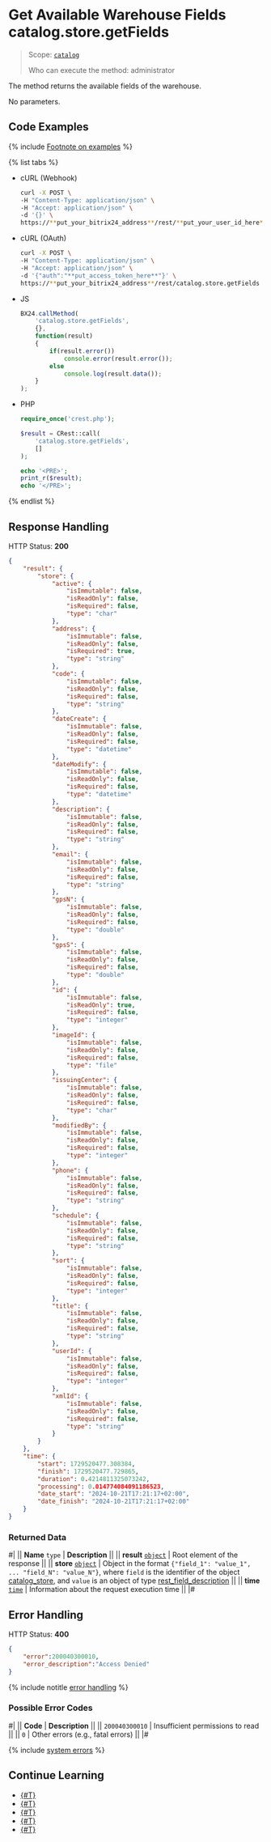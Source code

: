 # Get Available Warehouse Fields catalog.store.getFields

> Scope: [`catalog`](../../scopes/permissions.md)
>
> Who can execute the method: administrator

The method returns the available fields of the warehouse.

No parameters.

## Code Examples

{% include [Footnote on examples](../../../_includes/examples.md) %}

{% list tabs %}

- cURL (Webhook)

    ```bash
    curl -X POST \
    -H "Content-Type: application/json" \
    -H "Accept: application/json" \
    -d '{}' \
    https://**put_your_bitrix24_address**/rest/**put_your_user_id_here**/**put_your_webhook_here**/catalog.store.getFields
    ```

- cURL (OAuth)

    ```bash
    curl -X POST \
    -H "Content-Type: application/json" \
    -H "Accept: application/json" \
    -d '{"auth":"**put_access_token_here**"}' \
    https://**put_your_bitrix24_address**/rest/catalog.store.getFields
    ```

- JS

    ```js
    BX24.callMethod(
        'catalog.store.getFields',
        {},
        function(result)
        {
            if(result.error())
                console.error(result.error());
            else
                console.log(result.data());
        }
    );
    ```

- PHP

    ```php
    require_once('crest.php');

    $result = CRest::call(
        'catalog.store.getFields',
        []
    );

    echo '<PRE>';
    print_r($result);
    echo '</PRE>';
    ```

{% endlist %}

## Response Handling

HTTP Status: **200**

```json
{
    "result": {
        "store": {
            "active": {
                "isImmutable": false,
                "isReadOnly": false,
                "isRequired": false,
                "type": "char"
            },
            "address": {
                "isImmutable": false,
                "isReadOnly": false,
                "isRequired": true,
                "type": "string"
            },
            "code": {
                "isImmutable": false,
                "isReadOnly": false,
                "isRequired": false,
                "type": "string"
            },
            "dateCreate": {
                "isImmutable": false,
                "isReadOnly": false,
                "isRequired": false,
                "type": "datetime"
            },
            "dateModify": {
                "isImmutable": false,
                "isReadOnly": false,
                "isRequired": false,
                "type": "datetime"
            },
            "description": {
                "isImmutable": false,
                "isReadOnly": false,
                "isRequired": false,
                "type": "string"
            },
            "email": {
                "isImmutable": false,
                "isReadOnly": false,
                "isRequired": false,
                "type": "string"
            },
            "gpsN": {
                "isImmutable": false,
                "isReadOnly": false,
                "isRequired": false,
                "type": "double"
            },
            "gpsS": {
                "isImmutable": false,
                "isReadOnly": false,
                "isRequired": false,
                "type": "double"
            },
            "id": {
                "isImmutable": false,
                "isReadOnly": true,
                "isRequired": false,
                "type": "integer"
            },
            "imageId": {
                "isImmutable": false,
                "isReadOnly": false,
                "isRequired": false,
                "type": "file"
            },
            "issuingCenter": {
                "isImmutable": false,
                "isReadOnly": false,
                "isRequired": false,
                "type": "char"
            },
            "modifiedBy": {
                "isImmutable": false,
                "isReadOnly": false,
                "isRequired": false,
                "type": "integer"
            },
            "phone": {
                "isImmutable": false,
                "isReadOnly": false,
                "isRequired": false,
                "type": "string"
            },
            "schedule": {
                "isImmutable": false,
                "isReadOnly": false,
                "isRequired": false,
                "type": "string"
            },
            "sort": {
                "isImmutable": false,
                "isReadOnly": false,
                "isRequired": false,
                "type": "integer"
            },
            "title": {
                "isImmutable": false,
                "isReadOnly": false,
                "isRequired": false,
                "type": "string"
            },
            "userId": {
                "isImmutable": false,
                "isReadOnly": false,
                "isRequired": false,
                "type": "integer"
            },
            "xmlId": {
                "isImmutable": false,
                "isReadOnly": false,
                "isRequired": false,
                "type": "string"
            }
        }
    },
    "time": {
        "start": 1729520477.308384,
        "finish": 1729520477.729865,
        "duration": 0.4214811325073242,
        "processing": 0.014774084091186523,
        "date_start": "2024-10-21T17:21:17+02:00",
        "date_finish": "2024-10-21T17:21:17+02:00"
    }
}
```

### Returned Data

#|
|| **Name**
`type` | **Description** ||
|| **result**
[`object`](../../data-types.md) | Root element of the response ||
|| **store**
[`object`](../../data-types.md) | Object in the format `{"field_1": "value_1", ... "field_N": "value_N"}`, where `field` is the identifier of the object [catalog_store](../data-types.md#catalog_store), and `value` is an object of type [rest_field_description](../data-types.md#rest_field_description) ||
|| **time**
[`time`](../../data-types.md#time) | Information about the request execution time ||
|#

## Error Handling

HTTP Status: **400**

```json
{
    "error":200040300010,
    "error_description":"Access Denied"
}
```

{% include notitle [error handling](../../../_includes/error-info.md) %}

### Possible Error Codes

#|
|| **Code** | **Description** ||
|| `200040300010` | Insufficient permissions to read ||
|| `0` | Other errors (e.g., fatal errors) ||
|#

{% include [system errors](../../../_includes/system-errors.md) %}

## Continue Learning 

- [{#T}](./catalog-store-add.md)
- [{#T}](./catalog-store-update.md)
- [{#T}](./catalog-store-get.md)
- [{#T}](./catalog-store-list.md)
- [{#T}](./catalog-store-delete.md)